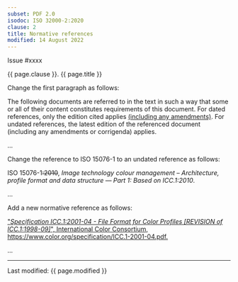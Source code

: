 ```yaml
---
subset: PDF 2.0
isodoc: ISO 32000-2:2020
clause: 2
title: Normative references
modified: 14 August 2022
---
```


<link rel="stylesheet" href="../assets/iso-style.css">
<div class="isostyle">
<div class="fixedpopup" id="issuelink">
    Issue #xxxx
</div>

<p class="fake-h1">{{ page.clause }}. {{ page.title }}</p>

<p class="location">Change the first paragraph as follows:</p>

<p>
The following documents are referred to in the text in such a way that some or all of their content constitutes requirements of this document. For dated references, only the edition cited applies <ins onMouseEnter="mouseEnter(this)" data-issue="57">(including any amendments)</ins>. For undated references, the latest edition of the referenced document (including any amendments or corrigenda) applies.
</p>

<p>...</p>

<p class="location">Change the reference to ISO 15076-1 to an undated reference as follows:</p>

<p>ISO 15076-1<del onMouseEnter="mouseEnter(this)" data-issue="181" data-iso="submitted">:2010</del>, <i>Image technology colour management – Architecture, profile format and data structure — Part 1: Based on ICC.1:2010</i>.</p>

<p>...</p>

<p class="location">Add a new normative reference as follows:</p>

<p><ins onMouseEnter="mouseEnter(this)" data-issue="181" data-iso="submitted">"<i>Specification ICC.1:2001-04 - File Format for Color Profiles [REVISION of ICC.1:1998-09]</i>", International Color Consortium, <a href="https://www.color.org/specification/ICC.1-2001-04.pdf">https://www.color.org/specification/ICC.1-2001-04.pdf</a>.</ins></p>

<p>...</p>

</div>


<hr>
<p class="footnote">Last modified: {{ page.modified }}</p>
